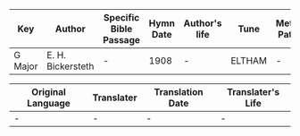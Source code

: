 Key | Author   | Specific Bible Passage     |Hymn Date |Author's life |Tune |Metrical Pattern   |Composer/Source
-- | --------- | ---------------------------|----------|--------------|-----|-------------------|-------------  
G Major |E. H. Bickersteth |- |1908 |- |ELTHAM |- |Lowell Mason

Original Language | Translater | Translation Date   | Translater's Life  
----------------- | --------- | --------------------|-------------     
\- |- |- |-
